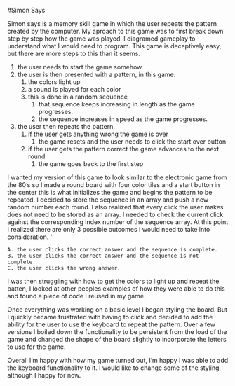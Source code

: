 #Simon Says

Simon says is a memory skill game in which the user repeats the pattern created by the computer.
My aproach to this game was to first break down step by step how the game was played. I diagramed gameplay to understand what I would need to program. This game is deceptively easy, but there are more steps to this than it seems.

1. the user needs to start the game somehow
2. the user is then presented with a pattern, in this game:
    1. the colors light up
    2. a sound is played for each color
    3. this is done in a random sequence
        1. that sequence keeps increasing in length as the game progresses.
        2. the sequence increases in speed as the game progresses.
3. the user then repeats the pattern.
    1.  if the user gets anything wrong the game is over
        1. the game resets and the user needs to click the start over button
    2. if the user gets the pattern correct the game advances to the next round
        1. the game goes back to the first step

I wanted my version of this game to look similar to the electronic game from the 80’s so I made a round board with four color tiles and a start button in the center this is what initializes the game and begins the pattern to be repeated. I decided to store the sequence in an array and push a new random number each round. I also realized that every click the user makes does not need to be stored as an array. I needed to check the current click against the corresponding index number of the sequence array. At this point I realized there are only 3 possible outcomes I would need to take into consideration. ‘

    A. the user clicks the correct answer and the sequence is complete.
    B. the user clicks the correct answer and the sequence is not complete.
    C. the user clicks the wrong answer.

I was then struggling with how to get the colors to light up and repeat the patten, I looked at other peoples examples of how they were able to do this and found a piece of code I reused in my game.

Once everything was working on a basic level I began styling the board. But I quickly became frustrated with having to click and decided to add the ability for the user to use the keyboard to repeat the pattern. Over a few versions I boiled down the functionality to be persistent from the load of the game and changed the shape of the board slightly to incorporate the letters to use for the game.

Overall I’m happy with how my game turned out, I’m happy I was able to add the keyboard functionality to it. I would like to change some of the styling, although I happy for now.

